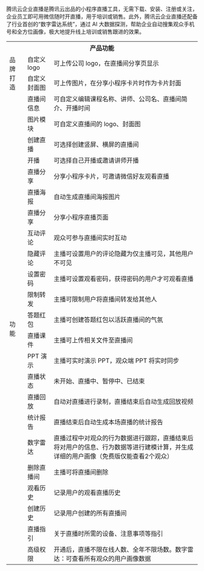 腾讯云企业直播是腾讯云出品的小程序直播工具，无需下载、安装、注册或关注，企业员工即可用微信随时开直播，用于培训或销售。此外，腾讯云企业直播还配备了行业首创的“数字雷达系统”，通过 AI 大数据探测，帮助企业自动搜集观众手机号和全方位画像，极大地提升线上培训或销售跟进的效果。

<table>
  <tr>
    <th colspan="3">产品功能</th>

  </tr>

   <tr>
    <td rowspan="2">品牌打造</td>
    <td>自定义 logo</td>
    <td>可上传公司 logo，在直播间分享页显示</td>
 </tr>
 <tr>
    <td>自定义封面图</td>
    <td>可上传图片，在分享小程序卡片时作为卡片封面</td>
 </tr>

 <tr>
    <td rowspan="25">功能</td>
    <td>直播间信息</td>
    <td>可自定义编辑课程名称、讲师、公司名、直播间简介、开播时间</td>
 </tr>
 <tr>
    <td>图片模块</td>
    <td>可自定义直播间的 logo、封面图</td>
 </tr>
 <tr>
  <td>创建直播</td>
    <td>可选择创建竖屏、横屏的直播间</td>
 </tr>
 <tr>
    <td>开播</td>
    <td>可选择自己开播或邀请讲师开播</td>
 </tr>
 <tr>
    <td>直播分享</td>
    <td>分享小程序卡片，可邀请微信好友观看直播</td>
 </tr>
 <tr>
    <td>直播海报</td>
    <td>自动生成直播间海报图片</td>
 </tr>
 <tr>
    <td>直播分享</td>
    <td>分享小程序直播页面</td>
 </tr>
 <tr>
    <td>互动评论</td>
    <td>观众可参与直播间实时互动</td>
 </tr>
  <tr>
    <td>隐藏评论</td>
    <td>主播可设置用户的评论隐藏为仅主播可见，其他用户不可见</td>
 </tr>
 <tr>
    <td>设置密码</td>
    <td>主播可设置观看密码，获得密码的用户才可观看直播</td>
 </tr>
 <tr>
    <td>限制转发</td>
    <td>主播可限制用户将直播间转发给其他人</td>
 </tr>
 <tr>
    <td>答题红包</td>
    <td>主播可创建答题红包以活跃直播间的气氛</td>
 </tr>
 <tr>
    <td>直播课件</td>
    <td>主播可上传相关文件至直播间</td>
 </tr>
  <tr>
    <td>PPT 演示</td>
    <td>主播可实时演示 PPT，观众端 PPT 将实时同步</td>
 </tr>
 <tr>
    <td>直播状态</td>
    <td>未开始、直播中、暂停中、已结束</td>
 </tr>
 <tr>
    <td>直播回放</td>
    <td>自动对直播进行录制，直播结束后自动生成回放视频</td>
 </tr>
 <tr>
    <td>统计报告</td>
    <td>直播结束后自动生成本场直播的统计报告</td>
 </tr>
  <tr>
    <td>数字雷达</td>
    <td>直播过程中对观众的行为数据进行跟踪，直播结束后将对用户的信息、行为数据等进行建模计算，并生成详细的用户画像（免费版仅能查看2个观众）</td>
 </tr>
 <tr>
    <td>删除直播间</td>
    <td>主播可将直播间删除</td>
 </tr>

  <tr>
    <td>观看历史</td>
    <td>记录用户的观看直播历史</td>
 </tr>
 <tr>
    <td>创建历史</td>
    <td>记录用户创建的所有直播间</td>
 </tr>
  <tr>
    <td>直播指引</td>
    <td>关于直播时所需的设备、注意事项等指引</td>
 </tr>
 <tr>
    <td>高级权限</td>
    <td>开通后，直播不限在线人数、全年不限场数。数字雷达：可查看所有观众的用户画像数据		</td>
 </tr>

</table>

